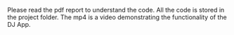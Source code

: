 Please read the pdf report to understand the code. All the code is stored in the project folder. The mp4 is a video demonstrating the functionality of the DJ App.

